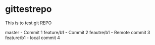 # gittestrepo
This is to test git REPO

master - Commit 1
feature/b1 - Commit 2
feautre/b1 - Remote commit 3
feature/b1 - local commit 4